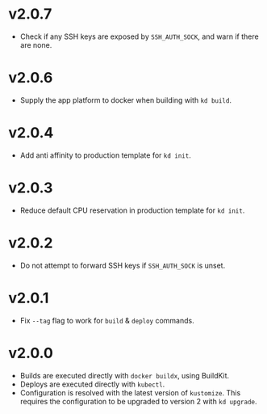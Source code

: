 # v2.0.7

* Check if any SSH keys are exposed by `SSH_AUTH_SOCK`, and warn if there are none.

# v2.0.6

* Supply the app platform to docker when building with `kd build`.

# v2.0.4

* Add anti affinity to production template for `kd init`.

# v2.0.3

* Reduce default CPU reservation in production template for `kd init`.

# v2.0.2

* Do not attempt to forward SSH keys if `SSH_AUTH_SOCK` is unset.

# v2.0.1

* Fix `--tag` flag to work for `build` & `deploy` commands.

# v2.0.0

* Builds are executed directly with `docker buildx`, using BuildKit.
* Deploys are executed directly with `kubectl`.
* Configuration is resolved with the latest version of `kustomize`. This requires the configuration to be upgraded to version 2 with `kd upgrade`.
